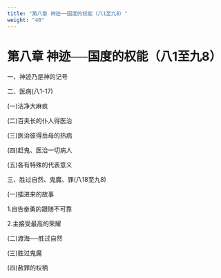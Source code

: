 ```yaml
---
title: "第八章 神迹──国度的权能（八1至九8）"
weight: "40"
---
```


# 第八章 神迹──国度的权能（八1至九8）


一、神迹乃是神的记号

二、医病(八1-17)

(一)洁净大麻疯

(二)百夫长的仆人得医治

(三)医治彼得岳母的热病

(四)赶鬼、医治一切病人

(五)各有特殊的代表意义

三、胜过自然、鬼魔、罪(八18至九8)

(一)插进来的故事

1.自告奋勇的跟随不可靠

2.主接受最高的荣耀

(二)渡海──胜过自然

(三)胜过鬼魔

(四)赦罪的权柄
